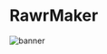 # RawrMaker

<img src="https://github.com/rawr-code/rawr-maker/blob/master/public/preview.gif" alt="banner">